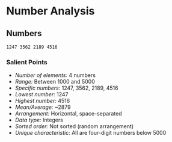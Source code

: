 # Number Analysis

## Numbers
`1247 3562 2189 4516`

### Salient Points
- *Number of elements:* 4 numbers
- *Range:* Between 1000 and 5000
- *Specific numbers:* 1247, 3562, 2189, 4516
- *Lowest number:* 1247
- *Highest number:* 4516
- *Mean/Average:* ~2879
- *Arrangement:* Horizontal, space-separated
- *Data type:* Integers
- *Sorted order:* Not sorted (random arrangement)
- *Unique characteristic:* All are four-digit numbers below 5000
